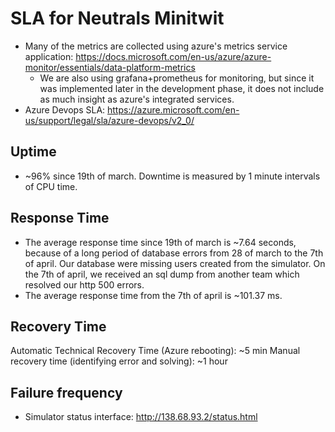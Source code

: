 # SLA for Neutrals Minitwit
* Many of the metrics are collected using azure's metrics service application: https://docs.microsoft.com/en-us/azure/azure-monitor/essentials/data-platform-metrics
    * We are also using grafana+prometheus for monitoring, but since it was implemented later in the development phase, it does not include as much insight as azure's integrated services. 
* Azure Devops SLA: https://azure.microsoft.com/en-us/support/legal/sla/azure-devops/v2_0/

## Uptime
* ~96% since 19th of march. Downtime is measured by 1 minute intervals of CPU time. 

## Response Time
* The average response time since 19th of march is ~7.64 seconds, because of a long period of database errors from 28 of march to the 7th of april. Our database were missing users created from the simulator. On the 7th of april, we received an sql dump from another team which resolved our http 500 errors. 
* The average response time from the 7th of april is ~101.37 ms. 

## Recovery Time
Automatic Technical Recovery Time (Azure rebooting): ~5 min
Manual recovery time (identifying error and solving): ~1 hour

## Failure frequency
* Simulator status interface: http://138.68.93.2/status.html 